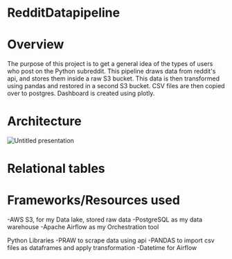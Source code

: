 # RedditDatapipeline

# Overview

The purpose of this project is to get a general idea of the types of users who post on the Python subreddit. This pipeline draws data from reddit's api, and stores them inside a raw S3 bucket. This data is then transformed using pandas and restored in a second S3 bucket. CSV files are then copied over to postgres. Dashboard is created using plotly.



# Architecture

![Untitled presentation](https://user-images.githubusercontent.com/70300980/170851659-2b7ff1da-68b0-4089-ab16-f3bd672f803a.jpg)





# Relational tables









# Frameworks/Resources used
-AWS S3, for my Data lake, stored raw data 
-PostgreSQL as my data warehouse
-Apache Airflow as my Orchestration tool

Python Libraries
-PRAW to scrape data using api
-PANDAS to import csv files as dataframes and apply transformation
-Datetime for Airflow




